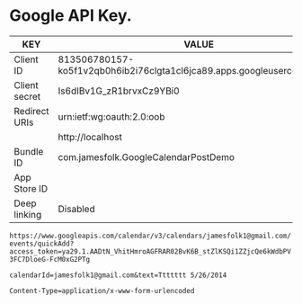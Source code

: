 # Google API Key.
|KEY|VALUE
|---|----
|Client ID     | 813506780157-ko5f1v2qb0h6ib2i76clgta1cl6jca89.apps.googleusercontent.com
|Client secret | Is6dIBv1G_zR1brvxCz9YBi0
|Redirect URIs | urn:ietf:wg:oauth:2.0:oob
|              | http://localhost
|Bundle ID     | com.jamesfolk.GoogleCalendarPostDemo
|App Store ID  |     
|Deep linking  | Disabled

`https://www.googleapis.com/calendar/v3/calendars/jamesfolk1@gmail.com/events/quickAdd?access_token=ya29.1.AADtN_VhitHmroAGFRAR02BvK6B_stZlKSQi1ZZjcQe6kWdbPV3FC7DloeG-FcM0xG2PTg`

`calendarId=jamesfolk1@gmail.com&text=Ttttttt 5/26/2014`

`Content-Type=application/x-www-form-urlencoded`

